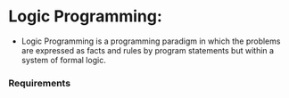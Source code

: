 # Logic Programming:
* Logic Programming is a programming paradigm in which the problems are expressed as facts and rules by program statements but within a system of formal logic.

### Requirements

